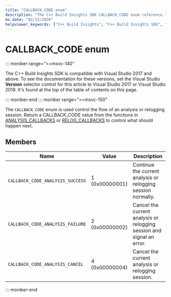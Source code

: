 ```yaml
---
title: "CALLBACK_CODE enum"
description: "The C++ Build Insights SDK CALLBACK_CODE enum reference."
ms.date: "02/12/2020"
helpviewer_keywords: ["C++ Build Insights", "C++ Build Insights SDK", "CALLBACK_CODE", "throughput analysis", "build time analysis", "vcperf.exe"]
---
```

# CALLBACK_CODE enum

::: moniker range="<=msvc-140"

The C++ Build Insights SDK is compatible with Visual Studio 2017 and above. To see the documentation for these versions, set the Visual Studio **Version** selector control for this article to Visual Studio 2017 or Visual Studio 2019. It's found at the top of the table of contents on this page.

::: moniker-end
::: moniker range=">=msvc-150"

The `CALLBACK_CODE` enum is used control the flow of an analysis or relogging session. Return a CALLBACK_CODE value from the functions in [ANALYSIS_CALLBACKS](analysis-callbacks-struct.md) or [RELOG_CALLBACKS](relog-callbacks-struct.md) to control what should happen next.

## Members

| Name | Value | Description |
|--|--|--|
| `CALLBACK_CODE_ANALYSIS_SUCCESS` | 1 (0x00000001) | Continue the current analysis or relogging session normally. |
| `CALLBACK_CODE_ANALYSIS_FAILURE` | 2 (0x00000002) | Cancel the current analysis or relogging session and signal an error. |
| `CALLBACK_CODE_ANALYSIS_CANCEL` | 4 (0x00000004) | Cancel the current analysis or relogging session. |

::: moniker-end

